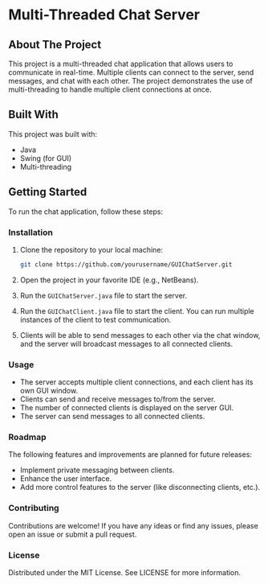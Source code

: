 # Multi-Threaded Chat Server

## About The Project

This project is a multi-threaded chat application that allows users to communicate in real-time. Multiple clients can connect to the server, send messages, and chat with each other. The project demonstrates the use of multi-threading to handle multiple client connections at once.

## Built With

This project was built with:

- Java
- Swing (for GUI)
- Multi-threading

## Getting Started

To run the chat application, follow these steps:

### Installation

1. Clone the repository to your local machine:

    ```bash
    git clone https://github.com/yourusername/GUIChatServer.git
    ```

2. Open the project in your favorite IDE (e.g., NetBeans).
3. Run the `GUIChatServer.java` file to start the server.
4. Run the `GUIChatClient.java` file to start the client. You can run multiple instances of the client to test communication.
5. Clients will be able to send messages to each other via the chat window, and the server will broadcast messages to all connected clients.

### Usage

- The server accepts multiple client connections, and each client has its own GUI window.
- Clients can send and receive messages to/from the server.
- The number of connected clients is displayed on the server GUI.
- The server can send messages to all connected clients.

### Roadmap

The following features and improvements are planned for future releases:

- Implement private messaging between clients.
- Enhance the user interface.
- Add more control features to the server (like disconnecting clients, etc.).

### Contributing

Contributions are welcome! If you have any ideas or find any issues, please open an issue or submit a pull request.

### License

Distributed under the MIT License. See LICENSE for more information.


